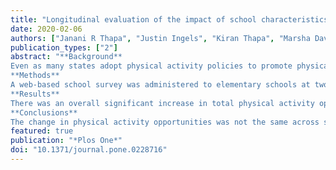 ```yaml
---
title: "Longitudinal evaluation of the impact of school characteristics on changes in physical activity opportunities"
date: 2020-02-06
authors: ["Janani R Thapa", "Justin Ingels", "Kiran Thapa", "Marsha Davis", "Phaedra Corso"]
publication_types: ["2"]
abstract: "**Background**
Even as many states adopt physical activity policies to promote physical activity and prevent childhood obesity, little is known about differences in policy implementation based on school characteristics. We studied association of school characteristics and changes in physical activity opportunities at the school level during the implementation of a statewide physical activity policy in the state of Georgia.
**Methods**
A web-based school survey was administered to elementary schools at two time points (before and during policy execution). Matched respondents (289 classroom teachers, 234 administrators) reported the frequency and duration of recess and integrated physical activity time. We used paired t-test to assess changes in physical activity opportunities and chi-square tests to assess the association of change in physical activity opportunities with school characteristics. We then constructed a multiple linear regression model following a change score method to identify school-level factors that predict the magnitude of change in physical activity opportunities.
**Results**
There was an overall significant increase in total physical activity opportunities across time; however, schools with higher poverty showed a decrease in physical activity time by 5.3 minutes per day (95% CI: -9.2, -1.3). Further, the changes in physical activity time for schools in suburban Georgia were smaller (-5.7, 95% CI: -9.5, -1.9) compared to schools located in towns.
**Conclusions**
The change in physical activity opportunities was not the same across schools and school characteristics predicted the magnitude of change. Additional efforts at the local level might be needed for equitable policy implementation based on schools’ geographical location and poverty level of the student population."
featured: true
publication: "*Plos One*"
doi: "10.1371/journal.pone.0228716"
---
```


